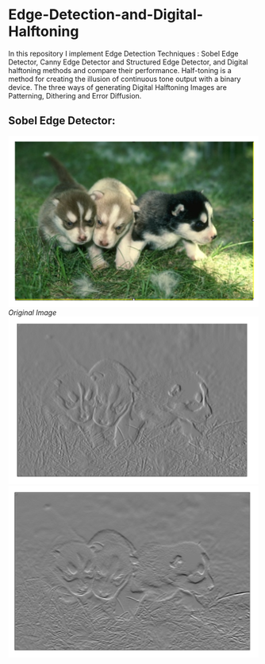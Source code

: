 # Edge-Detection-and-Digital-Halftoning

In this repository I implement Edge Detection Techniques : Sobel Edge Detector, Canny Edge Detector and Structured Edge Detector, and Digital halftoning methods and compare their performance. Half-toning is a method for creating the illusion of continuous tone output with a binary device. The three ways of generating Digital Halftoning Images are Patterning, Dithering and Error Diffusion.

## Sobel Edge Detector:


<img src="images/Original Image.png"/>
<em>Original Image</em>

<img src="images/X-gradient.png"/>

<img src="images/Y-gradient.png"/>



